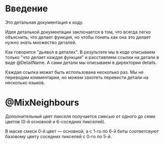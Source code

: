 # Введение
Это детальная документация к коду.

Идея детальной документации заключается в том, что всегда
легко объяснить, что делает функция, но чтобы понять как
она это делает нужно знать множество деталей.

Как говорится "дьявол в деталях". В результате мы в коде
описываем только "что делает каждая функция" и расставляем
ссылки на детали в виде @DetailName. А сами детали мы
описываем в директории details.

Каждая ссылка может быть использована несколько раз.
Мы не переводим комментарии, но можем захотеть перевести
детали на несколько языков.

# @MixNeighbours

Дополнительный цвет пикселя получается смесью от
одного до семи цветов (0-й основной и 6-соседних пикселей).

В маске смеси 0-й цвет &mdash; основной, а с 1-го по 6-й биты
соответсвуют базовому цвету соседних пикселей с 0-го по 5-й.
